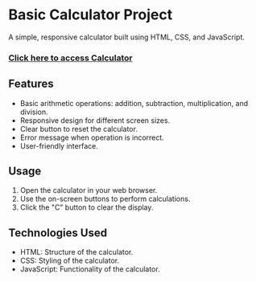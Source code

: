 # Basic Calculator Project

A simple, responsive calculator built using HTML, CSS, and JavaScript.

### [Click here to access Calculator](https://brachodev.github.io/Calculator-Website/)

## Features

- Basic arithmetic operations: addition, subtraction, multiplication, and division.
- Responsive design for different screen sizes.
- Clear button to reset the calculator.
- Error message when operation is incorrect.
- User-friendly interface.

## Usage

1. Open the calculator in your web browser.
2. Use the on-screen buttons to perform calculations.
3. Click the "C" button to clear the display.

## Technologies Used

- HTML: Structure of the calculator.
- CSS: Styling of the calculator.
- JavaScript: Functionality of the calculator.
